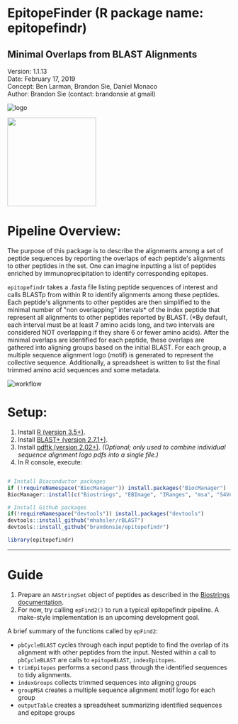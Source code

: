 # EpitopeFinder (R package name: epitopefindr)
## Minimal Overlaps from BLAST Alignments 
Version: 1.1.13  
Date: February 17, 2019  
Concept: Ben Larman, Brandon Sie, Daniel Monaco  
Author: Brandon Sie  (contact: brandonsie at gmail)  

![logo](https://brandonsie.github.io/docs/epf-logo2.png|width=100)

<img src="https://brandonsie.github.io/docs/epf-logo2.png" width="200" height="200" />

# Pipeline Overview: 
The purpose of this package is to describe the alignments among a set of peptide sequences by reporting the overlaps of each peptide's alignments to other peptides in the set. One can imagine inputting a list of peptides enriched by immunoprecipitation to identify corresponding epitopes. 

`epitopefindr` takes a .fasta file listing peptide sequences of interest and calls BLASTp from within R to identify alignments among these peptides. Each peptide's alignments to other peptides are then simplified to the minimal number of "non overlapping" intervals* of the index peptide that represent all alignments to other peptides reported by BLAST. (*By default, each interval must be at least 7 amino acids long, and two intervals are considered NOT overlapping if they share 6 or fewer amino acids). After the minimal overlaps are identified for each peptide, these overlaps are gathered into aligning groups based on the initial BLAST. For each group, a multiple sequence alignment logo (motif) is generated to represent the collective sequence. Additionally, a spreadsheet is written to list the final trimmed amino acid sequences and some metadata. 

![workflow](https://brandonsie.github.io/docs/EpitopeFindRWorkflow.png)

# Setup:
1. Install [R (version 3.5+)](https://www.r-project.org/).  
2. Install [BLAST+ (version 2.7.1+)](https://blast.ncbi.nlm.nih.gov/Blast.cgi?PAGE_TYPE=BlastDocs&DOC_TYPE=Download).  
3. Install [pdftk (version 2.02+)](https://www.pdflabs.com/tools/pdftk-server/). _(Optional; only used to combine individual sequence alignment logo pdfs into a single file.)_  
4. In R console, execute: 
``` r  

# Install Bioconductor packages
if (!requireNamespace("BiocManager")) install.packages("BiocManager")
BiocManager::install(c("Biostrings", "EBImage", "IRanges", "msa", "S4Vectors"))

# Install Github packages
if(!requireNamespace("devtools")) install.packages("devtools")
devtools::install_github("mhahsler/rBLAST")  
devtools::install_github("brandonsie/epitopefindr")

library(epitopefindr)
```
----------------------------------------------------------------------
# Guide

1. Prepare an `AAStringSet` object of peptides as described in the [Biostrings documentation](http://web.mit.edu/~r/current/arch/i386_linux26/lib/R/library/Biostrings/html/XStringSet-class.html).
2. For now, try calling `epFind2()` to run a typical epitopefindr pipeline. A make-style implementation is an upcoming development goal.  

A brief summary of the functions called by `epFind2`:
  * `pbCycleBLAST` cycles through each input peptide to find the overlap of its alignment with other peptides from the input. Nested within a call to `pbCycleBLAST` are calls to `epitopeBLAST`, `indexEpitopes`. 
  * `trimEpitopes` performs a second pass through the identified sequences to tidy alignments.
  * `indexGroups` collects trimmed sequences into aligning groups
  * `groupMSA` creates a multiple sequence alignment motif logo for each group
  * `outputTable` creates a spreadsheet summarizing identified sequences and epitope groups

